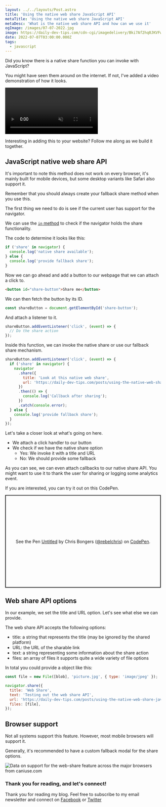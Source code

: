 ```yaml
---
layout: ../../layouts/Post.astro
title: 'Using the native web share JavaScript API'
metaTitle: 'Using the native web share JavaScript API'
metaDesc: 'What is the native web share API and how can we use it'
ogImage: /images/07-07-2022.jpg
image: https://daily-dev-tips.com/cdn-cgi/imagedelivery/Bki7Af2hq0JKVFw1XYYMQg/bddeb193-3bd8-4318-a31b-93965e047d00
date: 2022-07-07T03:00:00.000Z
tags:
  - javascript
---
```


Did you know there is a native share function you can invoke with JavaScript?

You might have seen them around on the internet.
If not, I've added a video demonstration of how it looks.

<!-- ![Using the native web share JavaScript API](https://cdn.hashnode.com/res/hashnode/image/upload/v1656312086327/vwYZtJ0Uc.gif) -->
<video autoplay loop muted playsinline>
  <source src="https://res.cloudinary.com/daily-dev-tips/video/upload/v1656312094/web-share_dw08we.webm" type="video/webm" />
  <source src="https://res.cloudinary.com/daily-dev-tips/video/upload/v1656312094/web-share_ydzosy.mp4" type="video/mp4" />
</video>

Interesting in adding this to your website?
Follow me along as we build it together.

## JavaScript native web share API

It's important to note this method does not work on every browser, it's mainly built for mobile devices, but some desktop variants like Safari also support it.

Remember that you should always create your fallback share method when you use this.

The first thing we need to do is see if the current user has support for the navigator.

We can use the [`in` method](https://daily-dev-tips.com/posts/javascript-check-if-property-exists-in-object/#using-in-to-see-if-an-object-has-a-property) to check if the navigator holds the share functionality.

The code to determine it looks like this:

```js
if ('share' in navigator) {
  console.log('native share available');
} else {
  console.log('provide fallback share');
}
```

Now we can go ahead and add a button to our webpage that we can attach a click to.

```html
<button id="share-button">Share me</button>
```

We can then fetch the button by its ID.

```js
const shareButton = document.getElementById('share-button');
```

And attach a listener to it.

```js
shareButton.addEventListener('click', (event) => {
  // Do the share action
});
```

Inside this function, we can invoke the native share or use our fallback share mechanism.

```js
shareButton.addEventListener('click', (event) => {
  if ('share' in navigator) {
    navigator
      .share({
        title: 'Look at this native web share',
        url: 'https://daily-dev-tips.com/posts/using-the-native-web-share-javascript-api/',
      })
      .then(() => {
        console.log('Callback after sharing');
      })
      .catch(console.error);
  } else {
    console.log('provide fallback share');
  }
});
```

Let's take a closer look at what's going on here.

- We attach a click handler to our button
- We check if we have the native share option
  - Yes: We invoke it with a title and URL
  - No: We should provide some fallback

As you can see, we can even attach callbacks to our native share API.
You might want to use it to thank the user for sharing or logging some analytics event.

If you are interested, you can try it out on this CodePen.

<p class="codepen" data-height="300" data-default-tab="html,result" data-slug-hash="jOzNadp" data-user="rebelchris" style="height: 300px; box-sizing: border-box; display: flex; align-items: center; justify-content: center; border: 2px solid; margin: 1em 0; padding: 1em;">
  <span>See the Pen <a href="https://codepen.io/rebelchris/pen/jOzNadp">
  Untitled</a> by Chris Bongers (<a href="https://codepen.io/rebelchris">@rebelchris</a>)
  on <a href="https://codepen.io">CodePen</a>.</span>
</p>
<script async src="https://cpwebassets.codepen.io/assets/embed/ei.js"></script>

## Web share API options

In our example, we set the title and URL option. Let's see what else we can provide.

The web share API accepts the following options:

- title: a string that represents the title (may be ignored by the shared platform)
- URL: the URL of the sharable link
- text: a string representing some information about the share action
- files: an array of files it supports quite a wide variety of file options

In total you could provide a object like this:

```js
const file = new File([blob], 'picture.jpg', { type: 'image/jpeg' });

navigator.share({
  title: 'Web Share',
  text: 'Testing out the web share API',
  url: 'https://daily-dev-tips.com/posts/using-the-native-web-share-javascript-api/',
  files: [file],
});
```

## Browser support

Not all systems support this feature. However, most mobile browsers will support it.

Generally, it's recommended to have a custom fallback modal for the share options.

<picture>
<source type="image/webp" srcset="https://caniuse.bitsofco.de/image/web-share.webp">
<source type="image/png" srcset="https://caniuse.bitsofco.de/image/web-share.png">
<img src="https://caniuse.bitsofco.de/image/web-share.jpg" alt="Data on support for the web-share feature across the major browsers from caniuse.com">
</picture>

### Thank you for reading, and let's connect!

Thank you for reading my blog. Feel free to subscribe to my email newsletter and connect on [Facebook](https://www.facebook.com/DailyDevTipsBlog) or [Twitter](https://twitter.com/DailyDevTips1)
